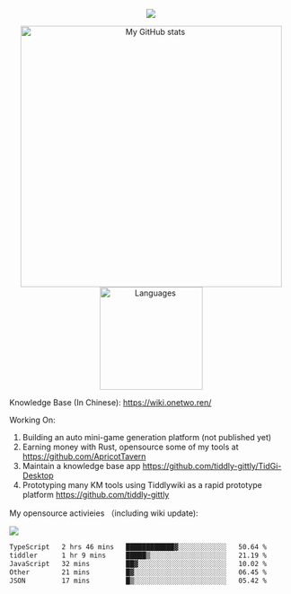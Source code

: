 <a href="https://github.com/linonetwo">
    <p align="center">
        <img src="https://github-profile-trophy.vercel.app/?username=linonetwo&column=7&theme=onedark"/>
    </p>
</a>
<a align="center" href="https://github.com/linonetwo">
  <p align="center">
    <img src="https://github-readme-stats.vercel.app/api?username=linonetwo&show_icons=true&count_private=true" alt="My GitHub stats" width="465"/>
    <img src="https://github-readme-stats.vercel.app/api/top-langs/?username=linonetwo&layout=compact&langs_count=10" alt="Languages" height="183">
  </p>
</a>

Knowledge Base (In Chinese): https://wiki.onetwo.ren/

Working On: 

1. Building an auto mini-game generation platform (not published yet)
1. Earning money with Rust, opensource some of my tools at https://github.com/ApricotTavern
1. Maintain a knowledge base app https://github.com/tiddly-gittly/TidGi-Desktop
1. Prototyping many KM tools using Tiddlywiki as a rapid prototype platform https://github.com/tiddly-gittly

My opensource activieies （including wiki update):

![](https://visitor-badge.glitch.me/badge?page_id=linonetwo.linonetwo)

<!--START_SECTION:waka-->

```txt
TypeScript   2 hrs 46 mins   ████████████▓░░░░░░░░░░░░   50.64 %
tiddler      1 hr 9 mins     █████▒░░░░░░░░░░░░░░░░░░░   21.19 %
JavaScript   32 mins         ██▓░░░░░░░░░░░░░░░░░░░░░░   10.02 %
Other        21 mins         █▓░░░░░░░░░░░░░░░░░░░░░░░   06.45 %
JSON         17 mins         █▒░░░░░░░░░░░░░░░░░░░░░░░   05.42 %
```

<!--END_SECTION:waka-->
